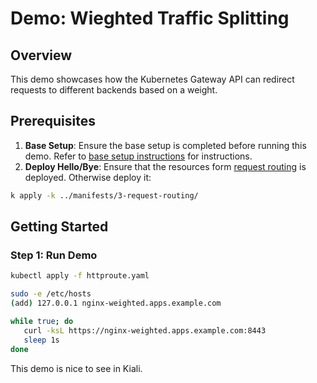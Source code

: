 # Demo: Wieghted Traffic Splitting

## Overview
This demo showcases how the Kubernetes Gateway API can redirect requests to different backends based on a weight.

## Prerequisites
1. **Base Setup**: Ensure the base setup is completed before running this demo. Refer to [base setup instructions](../../../README.md) for instructions.
2. **Deploy Hello/Bye**: Ensure that the resources form [request routing](../3-request-routing/kustomization.yaml) is deployed. Otherwise deploy it:
```sh
k apply -k ../manifests/3-request-routing/
```

## Getting Started

### Step 1: Run Demo
```sh
kubectl apply -f httproute.yaml

sudo -e /etc/hosts
(add) 127.0.0.1 nginx-weighted.apps.example.com

while true; do
   curl -ksL https://nginx-weighted.apps.example.com:8443
   sleep 1s
done
```
This demo is nice to see in Kiali.